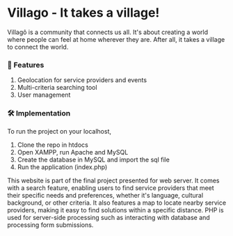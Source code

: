 # Villago - It takes a village!

Villagô is a community that connects us all. 
It's about creating a world where people can feel at home wherever they are.
After all, it takes a village to connect the world.

### 🛒 Features

1. Geolocation for service providers and events
2. Multi-criteria searching tool
3. User management

### 🛠️ Implementation

To run the project on your localhost,
1. Clone the repo in htdocs
2. Open XAMPP, run Apache and MySQL
3. Create the database in MySQL and import the sql file
4. Run the application (index.php)

This website is part of the final project presented for web server. It comes with a search feature, enabling users to find service providers that meet their specific needs and preferences, whether it's language, cultural background, or other criteria. It also features a map to locate nearby service providers, making it easy to find solutions within a specific distance. PHP is used for server-side processing such as interacting with database and processing form submissions.
